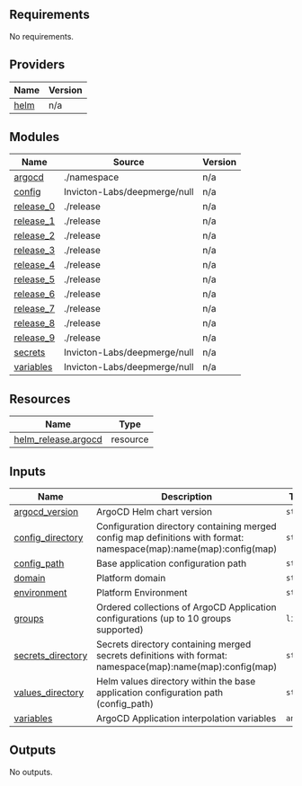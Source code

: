 ## Requirements

No requirements.

## Providers

| Name | Version |
|------|---------|
| <a name="provider_helm"></a> [helm](#provider\_helm) | n/a |

## Modules

| Name | Source | Version |
|------|--------|---------|
| <a name="module_argocd"></a> [argocd](#module\_argocd) | ./namespace | n/a |
| <a name="module_config"></a> [config](#module\_config) | Invicton-Labs/deepmerge/null | n/a |
| <a name="module_release_0"></a> [release\_0](#module\_release\_0) | ./release | n/a |
| <a name="module_release_1"></a> [release\_1](#module\_release\_1) | ./release | n/a |
| <a name="module_release_2"></a> [release\_2](#module\_release\_2) | ./release | n/a |
| <a name="module_release_3"></a> [release\_3](#module\_release\_3) | ./release | n/a |
| <a name="module_release_4"></a> [release\_4](#module\_release\_4) | ./release | n/a |
| <a name="module_release_5"></a> [release\_5](#module\_release\_5) | ./release | n/a |
| <a name="module_release_6"></a> [release\_6](#module\_release\_6) | ./release | n/a |
| <a name="module_release_7"></a> [release\_7](#module\_release\_7) | ./release | n/a |
| <a name="module_release_8"></a> [release\_8](#module\_release\_8) | ./release | n/a |
| <a name="module_release_9"></a> [release\_9](#module\_release\_9) | ./release | n/a |
| <a name="module_secrets"></a> [secrets](#module\_secrets) | Invicton-Labs/deepmerge/null | n/a |
| <a name="module_variables"></a> [variables](#module\_variables) | Invicton-Labs/deepmerge/null | n/a |

## Resources

| Name | Type |
|------|------|
| [helm_release.argocd](https://registry.terraform.io/providers/hashicorp/helm/latest/docs/resources/release) | resource |

## Inputs

| Name | Description | Type | Default | Required |
|------|-------------|------|---------|:--------:|
| <a name="input_argocd_version"></a> [argocd\_version](#input\_argocd\_version) | ArgoCD Helm chart version | `string` | `"5.19.4"` | no |
| <a name="input_config_directory"></a> [config\_directory](#input\_config\_directory) | Configuration directory containing merged config map definitions with format: namespace(map):name(map):config(map) | `string` | `"config"` | no |
| <a name="input_config_path"></a> [config\_path](#input\_config\_path) | Base application configuration path | `string` | n/a | yes |
| <a name="input_domain"></a> [domain](#input\_domain) | Platform domain | `string` | n/a | yes |
| <a name="input_environment"></a> [environment](#input\_environment) | Platform Environment | `string` | n/a | yes |
| <a name="input_groups"></a> [groups](#input\_groups) | Ordered collections of ArgoCD Application configurations (up to 10 groups supported) | `list` | n/a | yes |
| <a name="input_secrets_directory"></a> [secrets\_directory](#input\_secrets\_directory) | Secrets directory containing merged secrets definitions with format: namespace(map):name(map):config(map) | `string` | `"secrets"` | no |
| <a name="input_values_directory"></a> [values\_directory](#input\_values\_directory) | Helm values directory within the base application configuration path (config\_path) | `string` | `"values"` | no |
| <a name="input_variables"></a> [variables](#input\_variables) | ArgoCD Application interpolation variables | `any` | `{}` | no |

## Outputs

No outputs.
